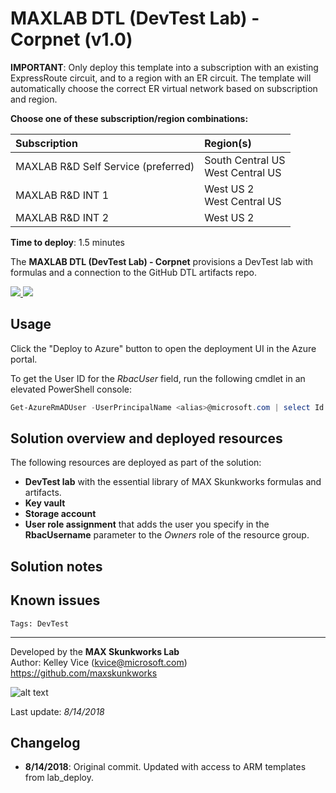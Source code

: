 ﻿# MAXLAB DTL (DevTest Lab) - Corpnet (v1.0)

**IMPORTANT**: Only deploy this template into a subscription with an existing ExpressRoute circuit, and to a region with an ER circuit. The template will automatically choose the correct ER virtual network based on subscription and region.

**Choose one of these subscription/region combinations:**

| Subscription             | Region(s)
| :-------------------     | :-------------------
| MAXLAB R&D Self Service (preferred)  | South Central US <br> West Central US
| MAXLAB R&D INT 1         | West US 2 <br> West Central US
| MAXLAB R&D INT 2         | West US 2

**Time to deploy**: 1.5 minutes

The **MAXLAB DTL (DevTest Lab) - Corpnet** provisions a DevTest lab with formulas and a connection to the GitHub DTL artifacts repo.

<a href="https://portal.azure.com/#create/Microsoft.Template/uri/https%3A%2F%2Fraw.githubusercontent.com%2Foualabadmins%2Flab_deploy%2Fmaster%2Fmax-dtl_corpnet%2Fazuredeploy.json" target="_blank">
<img src="http://azuredeploy.net/deploybutton.png"/>
</a>
<a href="http://armviz.io/#/?load=https%3A%2F%2Fraw.githubusercontent.com%2Foualabadmins%2Flab_deploy%2Fmaster%2Fmax-dtl_corpnet%2Fazuredeploy.json" target="_blank">
<img src="http://armviz.io/visualizebutton.png"/>
</a>

## Usage

Click the "Deploy to Azure" button to open the deployment UI in the Azure portal.

To get the User ID for the _RbacUser_ field, run the following cmdlet in an elevated PowerShell console:

```powershell
Get-AzureRmADUser -UserPrincipalName <alias>@microsoft.com | select Id
```

## Solution overview and deployed resources

The following resources are deployed as part of the solution:

+ **DevTest lab** with the essential library of MAX Skunkworks formulas and artifacts.
+ **Key vault**
+ **Storage account**
+ **User role assignment** that adds the user you specify in the **RbacUsername** parameter to the _Owners_ role of the resource group.

## Solution notes

## Known issues

`Tags: DevTest`
___
Developed by the **MAX Skunkworks Lab**  
Author: Kelley Vice (kvice@microsoft.com)  
https://github.com/maxskunkworks

![alt text](images/maxskunkworkslogo-small.jpg "MAX Skunkworks")

Last update: _8/14/2018_

## Changelog

+ **8/14/2018**: Original commit. Updated with access to ARM templates from lab_deploy.